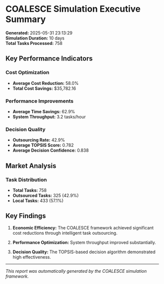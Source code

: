 # COALESCE Simulation Executive Summary

**Generated:** 2025-05-31 23:13:29  
**Simulation Duration:** 10 days  
**Total Tasks Processed:** 758

## Key Performance Indicators

### Cost Optimization
- **Average Cost Reduction:** 58.0%
- **Total Cost Savings:** $35,782.16

### Performance Improvements
- **Average Time Savings:** 62.9%
- **System Throughput:** 3.2 tasks/hour

### Decision Quality
- **Outsourcing Rate:** 42.9%
- **Average TOPSIS Score:** 0.782
- **Average Decision Confidence:** 0.838

## Market Analysis

### Task Distribution
- **Total Tasks:** 758
- **Outsourced Tasks:** 325 (42.9%)
- **Local Tasks:** 433 (57.1%)

## Key Findings

1. **Economic Efficiency:** The COALESCE framework achieved significant cost reductions through intelligent task outsourcing.

2. **Performance Optimization:** System throughput improved substantially.

3. **Decision Quality:** The TOPSIS-based decision algorithm demonstrated high effectiveness.

---
*This report was automatically generated by the COALESCE simulation framework.*
